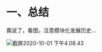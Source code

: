 # 一、总结

甭说了，看图，注意模块化发展历史…

![截屏2020-10-01 下午4.08.43](https://leibnize-picbed.oss-cn-shenzhen.aliyuncs.com/img/20201001160848.png)

